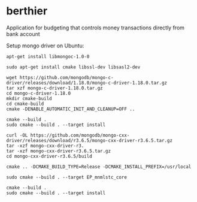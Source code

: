 # berthier
Application for budgeting that controls money transactions directly from bank account


Setup mongo driver on Ubuntu:

```apt-get install libmongoc-1.0-0```

```sudo apt-get install cmake libssl-dev libsasl2-dev```

```
wget https://github.com/mongodb/mongo-c-driver/releases/download/1.18.0/mongo-c-driver-1.18.0.tar.gz
tar xzf mongo-c-driver-1.18.0.tar.gz
cd mongo-c-driver-1.18.0
mkdir cmake-build
cd cmake-build
cmake -DENABLE_AUTOMATIC_INIT_AND_CLEANUP=OFF ..
```

```
cmake --build .
sudo cmake --build . --target install
```

```
curl -OL https://github.com/mongodb/mongo-cxx-driver/releases/download/r3.6.5/mongo-cxx-driver-r3.6.5.tar.gz
tar -xzf mongo-cxx-driver-r3.
tar -xzf mongo-cxx-driver-r3.6.5.tar.gz
cd mongo-cxx-driver-r3.6.5/build
```

```cmake .. -DCMAKE_BUILD_TYPE=Release -DCMAKE_INSTALL_PREFIX=/usr/local```

```sudo cmake --build . --target EP_mnmlstc_core ```

```
cmake --build .
sudo cmake --build . --target install
```